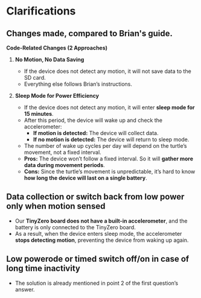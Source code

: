 # Clarifications  

## Changes made, compared to Brian's guide.  

**Code-Related Changes (2 Approaches)**  
1. **No Motion, No Data Saving**  
   - If the device does not detect any motion, it will not save data to the SD card.  
   - Everything else follows Brian’s instructions.  

2. **Sleep Mode for Power Efficiency**  
   - If the device does not detect any motion, it will enter **sleep mode for 15 minutes**.  
   - After this period, the device will wake up and check the accelerometer:  
     - **If motion is detected:** The device will collect data.  
     - **If no motion is detected:** The device will return to sleep mode.  
   - The number of wake up cycles per day will depend on the turtle’s movement, not a fixed interval.
   - **Pros:** The device won’t follow a fixed interval. So it will **gather more data during movement periods**.
   - **Cons:** Since the turtle’s movement is unpredictable, it’s hard to know **how long the device will last on a single battery**.


## Data collection or switch back from low power only when motion sensed
- Our **TinyZero board does not have a built-in accelerometer**, and the battery is only connected to the TinyZero board.  
- As a result, when the device enters sleep mode, the accelerometer **stops detecting motion**, preventing the device from waking up again.  


## Low powerode or timed switch off/on in case of long time inactivity 
- The solution is already mentioned in point 2 of the first question’s answer.

